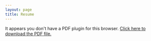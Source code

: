 ```yaml
---
layout: page
title: Resume
---
```


<div class="pdf-container">
  <object data="{{ site.baseurl }}/pdf/Jordan-George-Resume.pdf" type="application/pdf">
    <p>It appears you don't have a PDF plugin for this browser. <a href="{{ site.baseurl }}/pdf/Jordan-George-Resume.pdf">Click here to
    download the PDF file.</a></p>
  </object>
</div>
